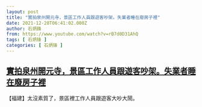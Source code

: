 ```yaml
---
layout: post
title: "實拍泉州開元寺，景區工作人員跟遊客吵架。失業者睡在廢房子裡"
date: 2021-12-28T06:41:02.000Z
author: 石炳鋒
from: https://www.youtube.com/watch?v=rB7d0D31AhQ
tags: [ 石炳锋 ]
categories: [ 石炳锋 ]
---
```

<!--1640673662000-->
[實拍泉州開元寺，景區工作人員跟遊客吵架。失業者睡在廢房子裡](https://www.youtube.com/watch?v=rB7d0D31AhQ)
------

<div>
【福建】太沒素質了，景區裡工作人員跟遊客大吵大鬧。
</div>
